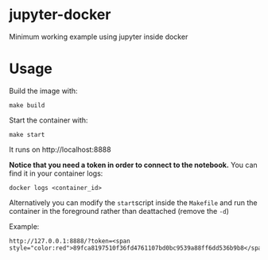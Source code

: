 # jupyter-docker
Minimum working example using jupyter inside docker

# Usage
Build the image with:

    make build

Start the container with:

    make start

It runs on http://localhost:8888

**Notice that you need a token in order to connect to the notebook.** You can find it in your container logs:
    
    docker logs <container_id>
    
Alternatively you can modify the `start`script inside the `Makefile` and run the container in the foreground rather than deattached (remove the `-d`)

Example:

    http://127.0.0.1:8888/?token=<span style="color:red">89fca8197510f36fd4761107bd0bc9539a88ff6dd536b9b8</span>
